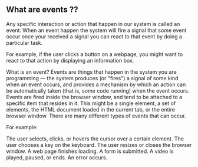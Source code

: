 
## What are events ??

Any specific interaction or action that happen in our system is called an event. When an event happen the system will fire a signal that some event occur once your received a signal you can react to that event by doing a particular task.

For example, if the user clicks a button on a webpage, you might want to react to that action by displaying an information box.


What is an event?
Events are things that happen in the system you are programming — the system produces (or "fires") a signal of some kind when an event occurs, and provides a mechanism by which an action can be automatically taken (that is, some code running) when the event occurs. Events are fired inside the browser window, and tend to be attached to a specific item that resides in it. This might be a single element, a set of elements, the HTML document loaded in the current tab, or the entire browser window. There are many different types of events that can occur.

For example:

The user selects, clicks, or hovers the cursor over a certain element.
The user chooses a key on the keyboard.
The user resizes or closes the browser window.
A web page finishes loading.
A form is submitted.
A video is played, paused, or ends.
An error occurs.

